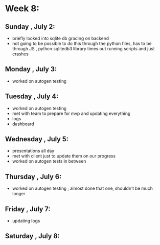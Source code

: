 # Week 8:
## Sunday , July 2:
- briefly looked into sqlite db grading on backend
- not going to be possible to do this through the python files, has to be through JS , python sqlitedb3 library times out running scripts and just crashes

## Monday , July 3:
- worked on autogen testing

## Tuesday , July 4:
- worked on autogen testing
- met with team to prepare for mvp and updating everything
- logs
- dashboard

## Wednesday , July 5:
- presentations all day
- met with client just to update them on our progress
- worked on autogen tests in between

## Thursday , July 6:
- worked on autogen testing ; almost done that one, shouldn't be much longer

## Friday , July 7:
- updating logs

## Saturday , July 8: